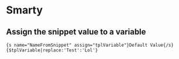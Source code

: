 # Smarty

## Assign the snippet value to a variable

```markup
{s name="NameFromSnippet" assign="tplVariable"}Default Value{/s}
{$tplVariable|replace:'Test':'Lol'}
```
